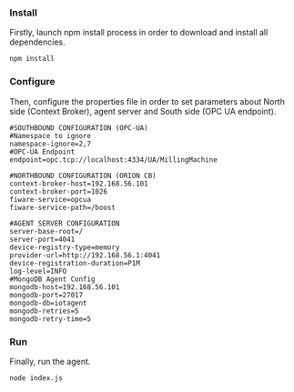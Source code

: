 ### Install 
Firstly, launch npm install process in order to download and install all dependencies.
```
npm install
```
### Configure
Then, configure the properties file in order to set parameters about North side (Context Broker), agent server and South side (OPC UA endpoint).
```
#SOUTHBOUND CONFIGURATION (OPC-UA)
#Namespace to ignore
namespace-ignore=2,7
#OPC-UA Endpoint
endpoint=opc.tcp://localhost:4334/UA/MillingMachine

#NORTHBOUND CONFIGURATION (ORION CB)
context-broker-host=192.168.56.101
context-broker-port=1026
fiware-service=opcua
fiware-service-path=/boost

#AGENT SERVER CONFIGURATION
server-base-root=/
server-port=4041
device-registry-type=memory
provider-url=http://192.168.56.1:4041
device-registration-duration=P1M
log-level=INFO
#MongoDB Agent Config
mongodb-host=192.168.56.101
mongodb-port=27017
mongodb-db=iotagent
mongodb-retries=5
mongodb-retry-time=5
```

### Run
Finally, run the agent.
```
node index.js
```
